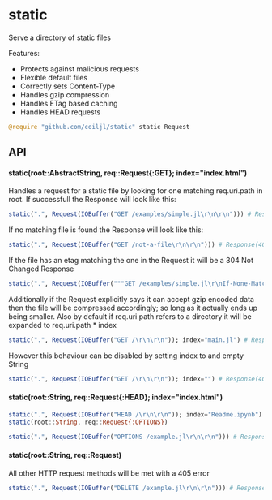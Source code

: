 # static

Serve a directory of static files

Features:

- Protects against malicious requests
- Flexible default files
- Correctly sets Content-Type
- Handles gzip compression
- Handles ETag based caching
- Handles HEAD requests

```julia
@require "github.com/coiljl/static" static Request
```

## API

#### static(root::AbstractString, req::Request{:GET}; index="index.html")

Handles a request for a static file by looking for one matching req.uri.path in root. If successfull the Response will look like this:

```julia
static(".", Request(IOBuffer("GET /examples/simple.jl\r\n\r\n"))) # Response(200,Dict("Content-Length"=>"198","ETag"=>"2259599918482302498","Content-Type"=>"application/octet-stream"),IOStream(<file /Users/jkroso/Projects/JuliaLang/coil/static/examples/simple.jl>))
```

If no matching file is found the Response will look like this:


```julia
static(".", Request(IOBuffer("GET /not-a-file\r\n\r\n"))) # Response(404,Dict{ASCIIString,ASCIIString}(),"")
```

If the file has an etag matching the one in the Request it will be a 304 Not Changed Response

```julia
static(".", Request(IOBuffer("""GET /examples/simple.jl\r\nIf-None-Match: $(Out[2].meta["ETag"])\r\n\r\n"""))) # Response(304,Dict{ASCIIString,ASCIIString}(),"")
```

Additionally if the Request explicitly says it can accept gzip encoded data then the file will be compressed accordingly; so long as it actually ends up being smaller. Also by default if req.uri.path refers to a directory it will be expanded to req.uri.path * index

```julia
static(".", Request(IOBuffer("GET /\r\n\r\n")); index="main.jl") # Response(200,Dict("Content-Length"=>"2816","ETag"=>"13017586935762529160","Content-Type"=>"application/octet-stream"),IOStream(<file /Users/jkroso/Projects/JuliaLang/coil/static/main.jl>))
```

However this behaviour can be disabled by setting index to and empty String

```julia
static(".", Request(IOBuffer("GET /\r\n\r\n")); index="") # Response(404,Dict{ASCIIString,ASCIIString}(),"")
```

#### static(root::String, req::Request{:HEAD}; index="index.html")

```julia
static(".", Request(IOBuffer("HEAD /\r\n\r\n")); index="Readme.ipynb") # Response(200,Dict("Content-Length"=>"4419","ETag"=>"3206020198765577793","Content-Type"=>"application/octet-stream"),"")
static(root::String, req::Request{:OPTIONS})
```

```julia
static(".", Request(IOBuffer("OPTIONS /example.jl\r\n\r\n"))) # Response(204,Dict("Allow"=>"HEAD,GET,OPTIONS"),"")
```

#### static(root::String, req::Request)

All other HTTP request methods will be met with a 405 error

```julia
static(".", Request(IOBuffer("DELETE /example.jl\r\n\r\n"))) # Response(405,Dict("Allow"=>"HEAD,GET,OPTIONS"),"")
```
